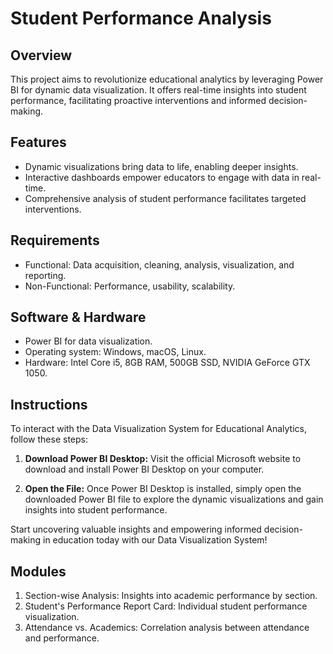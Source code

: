 # Student Performance Analysis

## Overview
This project aims to revolutionize educational analytics by leveraging Power BI for dynamic data visualization. It offers real-time insights into student performance, facilitating proactive interventions and informed decision-making.

## Features
- Dynamic visualizations bring data to life, enabling deeper insights.
- Interactive dashboards empower educators to engage with data in real-time.
- Comprehensive analysis of student performance facilitates targeted interventions.

## Requirements
- Functional: Data acquisition, cleaning, analysis, visualization, and reporting.
- Non-Functional: Performance, usability, scalability.

## Software & Hardware
- Power BI for data visualization.
- Operating system: Windows, macOS, Linux.
- Hardware: Intel Core i5, 8GB RAM, 500GB SSD, NVIDIA GeForce GTX 1050.

## Instructions
To interact with the Data Visualization System for Educational Analytics, follow these steps:

1. **Download Power BI Desktop:** Visit the official Microsoft website to download and install Power BI Desktop on your computer.

2. **Open the File:** Once Power BI Desktop is installed, simply open the downloaded Power BI file to explore the dynamic visualizations and gain insights into student performance.

Start uncovering valuable insights and empowering informed decision-making in education today with our Data Visualization System!

## Modules
1. Section-wise Analysis: Insights into academic performance by section.
2. Student's Performance Report Card: Individual student performance visualization.
3. Attendance vs. Academics: Correlation analysis between attendance and performance.

